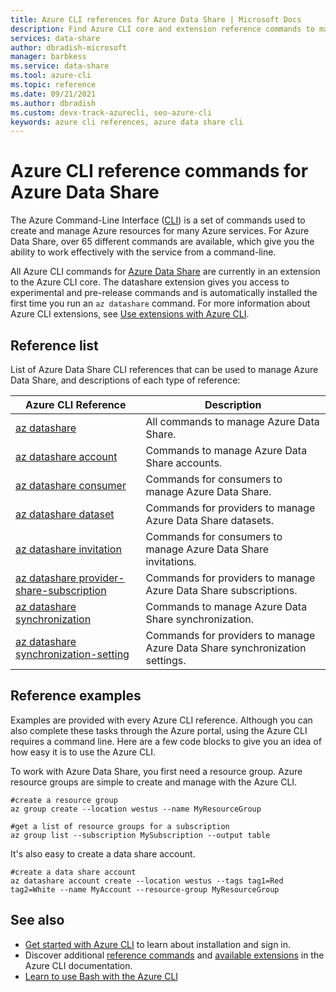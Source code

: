 ```yaml
---
title: Azure CLI references for Azure Data Share | Microsoft Docs
description: Find Azure CLI core and extension reference commands to manage Azure Data Share. With 65 different commands available, you can work effectively with Data Share from a command line.
services: data-share
author: dbradish-microsoft
manager: barbkess
ms.service: data-share
ms.tool: azure-cli
ms.topic: reference
ms.date: 09/21/2021
ms.author: dbradish
ms.custom: devx-track-azurecli, seo-azure-cli
keywords: azure cli references, azure data share cli
---
```


# Azure CLI reference commands for Azure Data Share

The Azure Command-Line Interface ([CLI](./what-is-azure-cli.md)) is a set of commands used to create and manage Azure resources for many Azure services. For Azure Data Share, over 65 different commands are available, which give you the ability to work effectively with the service from a command-line.

All Azure CLI commands for [Azure Data Share](/azure/data-share/) are currently in an extension to the Azure CLI core. The datashare extension gives you access to experimental and pre-release commands and is automatically installed the first time you run an `az datashare` command. For more information about Azure CLI extensions, see [Use extensions with Azure CLI](./azure-cli-extensions-overview.md).

## Reference list

List of Azure Data Share CLI references that can be used to manage Azure Data Share, and descriptions of each type of reference:

|Azure CLI Reference |Description
|-|-|
| [az datashare](../latest/docs-ref-autogen/datashare.yml) | All commands to manage Azure Data Share.
| [az datashare account](../latest/docs-ref-autogen/datashare/account.yml) | Commands to manage Azure Data Share accounts.
| [az datashare consumer](/cli/azure/datashare/consumer) | Commands for consumers to manage Azure Data Share.
| [az datashare dataset](/cli/azure/datashare/dataset) | Commands for providers to manage Azure Data Share datasets.
| [az datashare invitation](../latest/docs-ref-autogen/datashare/invitation.yml) | Commands for consumers to manage Azure Data Share invitations.
| [az datashare provider-share-subscription](../latest/docs-ref-autogen/datashare/provider-share-subscription.yml) | Commands for providers to manage Azure Data Share subscriptions.
| [az datashare synchronization](../latest/docs-ref-autogen/datashare.yml) | Commands to manage Azure Data Share synchronization.
| [az datashare synchronization-setting](../latest/docs-ref-autogen/datashare/synchronization-setting.yml) | Commands for providers to manage Azure Data Share synchronization settings.

## Reference examples

Examples are provided with every Azure CLI reference. Although you can also complete these tasks through the Azure portal, using the Azure CLI requires a command line. Here are a few code blocks to give you an idea of how easy it is to use the Azure CLI.

To work with Azure Data Share, you first need a resource group. Azure resource groups are simple to create and manage with the Azure CLI.  

```azurecli
#create a resource group
az group create --location westus --name MyResourceGroup
```

```azurecli
#get a list of resource groups for a subscription
az group list --subscription MySubscription --output table
```

It's also easy to create a data share account.

```azurecli
#create a data share account
az datashare account create --location westus --tags tag1=Red tag2=White --name MyAccount --resource-group MyResourceGroup
```

## See also

* [Get started with Azure CLI](./get-started-with-azure-cli.md) to learn about installation and sign in.
* Discover additional [reference commands](../latest/docs-ref-autogen/reference-index.yml) and [available extensions](./azure-cli-extensions-list.md) in the Azure CLI documentation.
* [Learn to use Bash with the Azure CLI](./azure-cli-learn-bash.md)